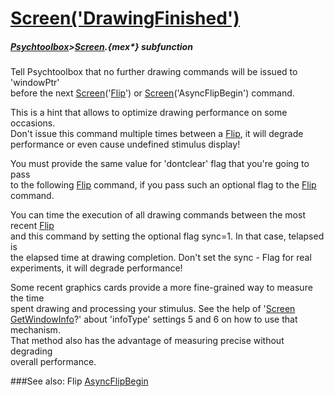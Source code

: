 # [Screen('DrawingFinished')](Screen-DrawingFinished) 
##### [Psychtoolbox](Pyschtoolbox)>[Screen](Screen).{mex*} subfunction


Tell Psychtoolbox that no further drawing commands will be issued to 'windowPtr'  
before the next [Screen](Screen)('[Flip](Flip)') or [Screen](Screen)('AsyncFlipBegin') command.  
  
This is a hint that allows to optimize drawing performance on some occasions.  
Don't issue this command multiple times between a [Flip](Flip), it will degrade  
performance or even cause undefined stimulus display!  
  
You must provide the same value for 'dontclear' flag that you're going to pass  
to the following [Flip](Flip) command, if you pass such an optional flag to the [Flip](Flip)  
command.  
  
You can time the execution of all drawing commands between the most recent [Flip](Flip)  
and this command by setting the optional flag sync=1. In that case, telapsed is  
the elapsed time at drawing completion. Don't set the sync - Flag for real  
experiments, it will degrade performance!  
  
Some recent graphics cards provide a more fine-grained way to measure the time  
spent drawing and processing your stimulus. See the help of '[Screen](Screen)  
[GetWindowInfo](GetWindowInfo)?' about 'infoType' settings 5 and 6 on how to use that mechanism.  
That method also has the advantage of measuring precise without degrading  
overall performance.  


###See also:
Flip [AsyncFlipBegin](Screen-AsyncFlipBegin)
